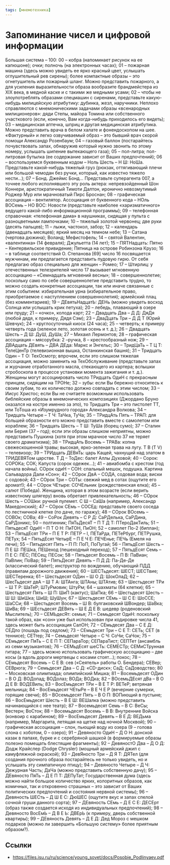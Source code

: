 ```yaml
---
tags: [мнемотехника]
---
```

# Запоминание чисел и цифровой информации

Большая система – 100: 00 – кобра (напоминает рисунок на ее капюшоне); очки; полночь (на электронных часах); 01 – пожарная машина (здесь можно увидеть ее ярко красный цвет, услышать оглушительный рев сирены); более компактные образы – это огнетушитель или пожарный шланг. Можно представить пожарного, а для усиления выразительности образа вообразите брандмейстера из XIX века, в медной каске и с такими же медными усами;
02 – чтобы не злоупотреблять образами спецмашин с сиренами, представьте какую-нибудь милицейскую атрибутику: дубинка, жезл, наручники. Неплохо справляются с мнемоническими задачами образы «всенародных милиционеров»: дяди Степы, майора Томина или собственного участкового (если, конечно, Вам когда-нибудь приходилось его видеть); 03 – медицинская аптечка, шприц и другая медицинская атрибутика. Можно представить врача в белом халате и фонендоскопом на шее. «Фактурный» и легко озвучиваемый образ – это бывший врач скорой помощи Александр Розенбаум; 04 – газовый баллон (постарайтесь почувствовать запах, обнаружив который нужно звонить по этому номеру, услышать шипение вытекающего газа); 05 – пол-литра; пол-литровая бутылка (ее содержание зависит от Ваших предпочтений); 06 – воспользуемся буквенным кодом – Ноль Шесть – Н Ш: НоШа. Представьте какой-нибудь тяжелый груз (рюкзак, оттягивающий плечи или большой чемодан без ручки, который, как известно тяжело нести…); 07 – Бонд. Джеймс Бонд... Представьте суперагента 007, а точнее любого исполнявшего эту роль актера: непревзойденный Шон Коннери, аристократичный Тимоти Далтон, иронично невозмутимый Роджер Мур или мрачноватый Пирс Броснан; 08 – графическая ассоциация – вентилятор. Ассоциация от буквенного кода – НОль ВОСемь – НО ВОС: Новости (представьте наиболее «харизматичного» ведущего какой-либо информационной программы); 09 – телефонная справочная: «телефонная дама» в наушниках, сидящая у пульта с разноцветными лампочками; 10 – тяжелый золотой червонец; две руки (десять пальцев); 11 – лыжи, частокол, забор; 12 – календарь (двенадцать месяцев); яркий месяц на темном небе; 13 – Сатана (чертова дюжина); Воланд; Мефистофель; 14 – святой Валентин, «валентинка» (14 февраля); Джульетта (14 лет); 15 – ПЯТНадцать: Пятно – Кентервильское привидение; Пятница на острове Робинзона Крузо; 16 – в таблице соответствий О. Степанова [69] число 16 посвящается мужчинам, им предлагается представить пудовую гирю. От себя предлагаю образ специально для женщин – Ромео; 17 – Штирлиц: у отечественных телезрителей число 17 вызывает мгновенную ассоциацию – «Семнадцать мгновений весны»; 18 – совершеннолетие; поскольку само по себе совершеннолетие представить трудно, то можно создать конкретные ассоциации, так или иначе связанные с этим событием: избирательная урна (избирательное право, приобретаемое с наступлением совершеннолетия); армейский плац (без комментариев); 19 – ДЕвятьНадцатЬ: ДЕНь (можно увидеть восход Солнца или услышать крик петуха); 20 – лебедь, плавающий в озере или пруду; 21 – «очко», колода карт;
22 – Двадцать Два – Д Д: ДяДя (любой дядя, к примеру, Дядя Сэм); 23 – ДваДцать Три – Д Д Т (Юрий Шевчук); 24 – круглосуточный киоск (24 часа); 25 – четверть; к примеру четверть года (зеленое лето, золотая осень и т. д.); 26 – Двадцать Шесть – Д Ш: ДуШ, ДуШа; 27 – Михаил Лермонтов; 28 – графическая ассоциация – мясорубка: 2 –ручка, 8 – крестообразный нож; 29 – ДВАдцать ДЕвять – ДВА ДЕда: Маркс и Энгельс; 30 – ТридЦаТь – Т Ц Т: ТелеЦенТр (телевизионная вышка, Останкинская башня); 31 – Тридцать Один – Т О: ТехОсмотр; впрочем, если это слишком тяжелая ассоциация, можно заменить на ТехОбслуживание (представьте запах и журчание отработанного масла, стекающего из картера; вспышки стробоскопа в процессе установки момента зажигания и т. д.). Женщины могут ассоциировать число ТРидцать ОдиН с прекрасным принцем, сидящим на ТРОНе; 32 – зубы: если Вы бережно относитесь к своим зубам, то их количество должно совпадать с этим числом; 33 – Иисус Христос; если Вы не считаете возможным использовать библейские образы в мнемонических композициях (Джордано Бруно оказался на костре именно за это), то Тридцать Три – это пистолет ТТ, или ТоТоша из «Изумрудного города» Александра Волкова; 34 – Тридцать Четыре – Т Ч: ТаЧка, ТуЧа; 35 – ТРидцАть Пять – ТРАП: для большей образности его можно представить вместе с самолетом или кораблем; 36 – Тридцать Шесть – Т Ш: ТуШа (борец сумо); 37 – Сталин или Берия (37 – год); если эти образы слишком неприятны, можно представить Пушкина (хотя при этом мрачное число 37 не теряет своего драматизма); 38 – ТРидцАть Восемь – ТРАВа: копна свежескошенной травы; высокая, ярко-зеленая трава на лугу. Т В (T V) – телевизор; 39 – ТРИдцать ДЕВяТь: царь Кащей, чахнущий над златом в ТРИДЕВЯТом царстве. Т Д – ТоДес: балет Аллы Духовой; 40 – Сорок: СОРОКа; СОК; Капуста (сорок одежек…); 41 – авиабомба с крестом (год начала войны). СОрок одиН – СОН: спальный мешок, подушка. Картина Сальвадора Дали «Сон»; 42 – СОрок ДвА – СОДА, содовая вода; виски с содовой; 43 – СОрок Три – СОТы: свежий мед в сотах (ощутите его аромат!); 44 – СОрок ЧЕтыре: СОЧЕльник (рождественская елка); 45 – салют (Победа). Женщина, которая в этом возрасте (если верить известному шлягеру) вновь обретает привлекательность; 46 – СОрок Шесть – СОШки: ручной пулемет. С Ш – СаШа (например, Александр Македонский); 47 – СОрок СЕмь – СОСЕд: представьте своего соседа по лестничной клетке (по даче, по гаражу); 48 – СОрок ВОсемь – СОВОк; СОВа;
49 – СоРок Девять – С Р Д: СаРДелька, СаРДина, СаРДоникс; 50 – полтинник; ПяТьДесяТ – П Т Д Т: ПТероДакТиль; 51 – ПятьдесяТ ОдиН – П Т О Н: ПиТОН, ПиОН; 52 – самолет По-2 (биплан); 53 – ПятьдЕсят ТРи – П Е Т Р: ПЕТР – I, ПЕТаРда, ПЕТеРбург, ПЕТРушка, ПЕТух; 54 – ПятьдЕсят ЧетырЕ – П Е Ч Е: ПЕЧЕнье; ПЕЧь (Емеля на печи); 55 – Пятьдесят Пять – П П: ПоП, ПоПугай; 56 – ПятьдЕсят Шесть – П Е Ш: ПЕШка, ПЕШеход (пешеходный переход); 57 – ПятьдЕсят Семь – П Е С: ПЁС; ПЕСец; ПЕСок; 58 – Пятьдесят Восемь – П В: ПаВиан; ПаВлин; ПоВар; 59 – ПятьДесят Девять – П Д Д: Па-Де-Де (классический балет); инструктор по вождению, обучающий ПДД (правилам дорожного движения); 60 – ШЕСТьдесят: ШЕСТ; ШЕСТвие; ШЕСТеренка; 61 – Шестьдесят ОДин – Ш О Д: ШокОлаД; 62 – ШесТьдесят двА – Ш Т А: ШТАнга; ШТАны; ШТАтив; 63 – Шестьдесят ТРи – Ш Т Р: ШаТеР; ШТуРмовик; ШтуРм; 64 – шахматы (64 клетки); 65 – Шестьдесят Пять – Ш П: ШиП (кактус); ШаПка; 66 – Шестьдесят Шесть – Ш Ш: ШиШка; ШиШ; ШуШун; 67 – Шестьдесят СЕмь – Ш С Е: ШоССЕ; ШаССи; 68 – Шестьдесят Восемь – Ш В: булгаковский ШВондер; ШаВка; ШиВа; 69 – ШЕстьдесят ДЕВять – Ш Е Д Е В: шедевр (роденовский Мыслитель); 70 – СЕМЬдесЯт: семья; 71 – Семьдесят ОдиН: поскольку такой образ, как «сон» уже был использован при кодировке числа 41, здесь может быть ассоциация СалОН; 72 – СЕмьдесят Два – С Е Д: СЕДло (лошадь под седлом); 73 – СЕмьдесят Три – С Е Т: СЕТь; СЕТ (в теннисе); СЕТтер; 74 – Семьдесят Четыре – С Ч: СоЧи; СаЧок; 75 – СЕмьдесят ПяТь – С Е П Т: СЕПараТор; СЕПараТист; СЕПТет (ансамбль из семи музыкантов); 76 – СЕМьдЕсят шеСТь: СЕМЕСТр; СЕМиСТрунная гитара; 77 – здесь можно использовать графическую ассоциацию – две косы (а вдоль дороги мертвецы с косами стоят…); покос; 78 – СЕмьдесят Восемь – С Е В: сев («Сеятель» работы О. Бендера); СЕВер; СЕВрюга; 79 – Семьдесят Два – С Д: «CD-диск»; СаД; СаДоводство; 80 – Московская олимпиада; олимпийский Мишка; 81 – Восемьдесят ОДин – В О Д: ВОДопад; ВОДолаз; ВОДа; ВОДка; 82 – ВОсемьДЕсят дВа – В О Д Е В: ВОДЕВиль; 83 – ВосЕмьдесят ТРи – В Е Т Р: ВЕТеР; ветряная мельница; 84 – ВосЕмьдесят ЧЕтыРе – В Е Ч Е Р (вечерние сумерки, горящие свечи); 85 – ВОсемьдесят Пять – В О П: ВОПиющий в пустыне; 86 – ВосЕмьдесят Шесть – В Е Ш: ВЕШалка (можно представить начинающийся с нее театр);
87 – Восемьдесят Семь – В С: ВеСы; Вестерн; ВоСток; 88 – Восемьдесят Восемь – В В: Внутренние Войска (конвоир с карабином); 89 – ВосЕмьдесят Девять – В Е Д: ВЕДьма (например, Маргарита, летящая на щетке над ночной Москвой); 90 – графическая ассоциация – слон, пьющий воду из озера (9 – голова слона с хоботом, 0 – озеро); 91 – Девяносто ОдиН – Д О Н: донской казак в папахе, бурке и с серебряной шашкой (в формируемые образы полезно помещать блестящие фрагменты); 92 – ДевяностО Два – Д О Д: Додж Крайслер (Dodge Chrysler) (мощный армейский джип с камуфляжной окраской); 93 – ДевЯносто Три – Д Я Т: ДЯТел (для создания прочного образа постарайтесь не только увидеть, но и услышать эту симпатичную птицу); 94 – Девяносто Четыре – Д Ч: Дежурная Часть; ДаЧа (можно представить собственную дачу); 95 – ДЕвяносто ПяТь – Д Е П Т: ДЕПуТат; Государственная дума (здесь можно найти большое количество ярких, колоритных образов, как комичных, так и откровенно страшных – это зависит от Ваших политических предпочтений и состояния нервной системы); 96 – Девяность ШЕСть – Д Ш Е С: ДюШЕС (ощутите вкус и запах спелой сочной груши данного сорта); 97 – ДЕвяность СЕмь – Д Е С Е: ДЕСЕрт (образ также создается исходя из индивидуальных предпочтений); 98 – Девяносто ВосЕмЬ – Д В Е Ь: ДВЕрЬ (к примеру, дверь собственной квартиры); 99 – ДЕвяность Девять – Д Е Д: Дед Мороз с мешком подарков (можно ли завершить «Большую систему» более приятным образом?).

## Ссылки

* https://files.isu.ru/ru/science/young_sovet/docs/Posobie_Podlinyaev.pdf